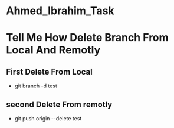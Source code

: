 # Ahmed_Ibrahim_Task

# Tell Me How Delete Branch From Local And Remotly

## First Delete From Local
- git branch -d test

## second Delete From remotly
- git push origin --delete test
